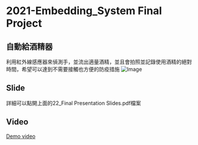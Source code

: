 # 2021-Embedding_System Final Project

## 自動給酒精器
利用紅外線感應器來偵測手，並流出適量酒精，並且會拍照並記錄使用酒精的絕對時間，希望可以達到不需要接觸也方便的防疫措施
![Image](https://drive.google.com/uc?export=view&id=1XqqDubXdjsb69WUkBjBFopRFKCf6Naej)

## Slide
詳細可以點開上面的22_Final Presentation Slides.pdf檔案

## Video
[Demo video](https://www.youtube.com/watch?v=EUOYgcUEHBQ "link")
